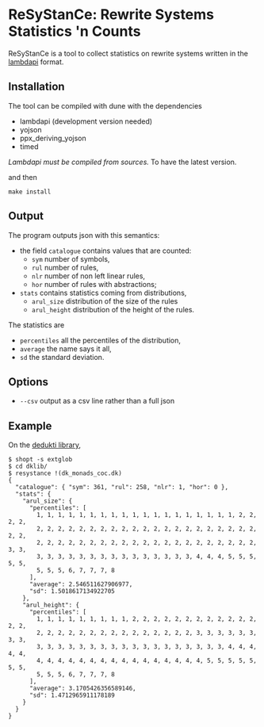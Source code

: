 # ReSyStanCe: Rewrite Systems Statistics 'n Counts
ReSyStanCe is a tool to collect statistics on rewrite systems written
in the [lambdapi](https://github.com/deducteam/lambdapi) format.

## Installation
The tool can be compiled with dune with the dependencies
- lambdapi (development version needed)
- yojson
- ppx\_deriving\_yojson
- timed

*Lambdapi must be compiled from sources.*  To have the latest version.

and then
```
make install
```

## Output
The program outputs json with this semantics:
- the field `catalogue` contains values that are counted:
  - `sym` number of symbols,
  - `rul` number of rules,
  - `nlr` number of non left linear rules,
  - `hor` number of rules with abstractions;
- `stats` contains statistics coming from distributions,
  - `arul_size` distribution of the size of the rules
  - `arul_height` distribution of the height of the rules.
  
The statistics are
- `percentiles` all the percentiles of the distribution,
- `average` the name says it all,
- `sd` the standard deviation.

## Options
- `--csv` output as a csv line rather than a full json

## Example
On the
[dedukti library](https://github.com/rafoo/dklib/archive/v2.6.zip), 
```
$ shopt -s extglob
$ cd dklib/
$ resystance !(dk_monads_coc.dk)
{
  "catalogue": { "sym": 361, "rul": 258, "nlr": 1, "hor": 0 },
  "stats": {
    "arul_size": {
      "percentiles": [
        1, 1, 1, 1, 1, 1, 1, 1, 1, 1, 1, 1, 1, 1, 1, 1, 1, 1, 1, 2, 2, 2, 2,
        2, 2, 2, 2, 2, 2, 2, 2, 2, 2, 2, 2, 2, 2, 2, 2, 2, 2, 2, 2, 2, 2, 2,
        2, 2, 2, 2, 2, 2, 2, 2, 2, 2, 2, 2, 2, 2, 2, 2, 2, 2, 2, 2, 2, 3, 3,
        3, 3, 3, 3, 3, 3, 3, 3, 3, 3, 3, 3, 3, 3, 3, 4, 4, 4, 5, 5, 5, 5, 5,
        5, 5, 5, 6, 7, 7, 7, 8
      ],
      "average": 2.546511627906977,
      "sd": 1.5018617134922705
    },
    "arul_height": {
      "percentiles": [
        1, 1, 1, 1, 1, 1, 1, 1, 1, 2, 2, 2, 2, 2, 2, 2, 2, 2, 2, 2, 2, 2, 2,
        2, 2, 2, 2, 2, 2, 2, 2, 2, 2, 2, 2, 2, 2, 2, 3, 3, 3, 3, 3, 3, 3, 3,
        3, 3, 3, 3, 3, 3, 3, 3, 3, 3, 3, 3, 3, 3, 3, 3, 3, 3, 4, 4, 4, 4, 4,
        4, 4, 4, 4, 4, 4, 4, 4, 4, 4, 4, 4, 4, 4, 4, 4, 5, 5, 5, 5, 5, 5, 5,
        5, 5, 5, 6, 7, 7, 7, 8
      ],
      "average": 3.1705426356589146,
      "sd": 1.4712965911178189
    }
  }
}
```
